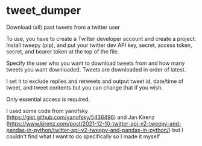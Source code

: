 # tweet_dumper
Download (all) past tweets from a twitter user

To use, you have to create a Twitter developer account and create a project. Install tweepy (pip), and put your twitter dev API key, secret, access token, secret, and bearer token at the top of the file.

Specify the user who you want to download tweets from and how many tweets you want downloaded. Tweets are downloaded in order of latest.

I set it to exclude replies and retweets and output tweet id, date/time of tweet, and tweet contents but you can change that if you wish.

Only essential access is required.

I used some code from yanofsky (https://gist.github.com/yanofsky/5436496) and Jan Kirenz (https://www.kirenz.com/post/2021-12-10-twitter-api-v2-tweepy-and-pandas-in-python/twitter-api-v2-tweepy-and-pandas-in-python/) but I couldn't find what I want to do specifically so I made it myself
